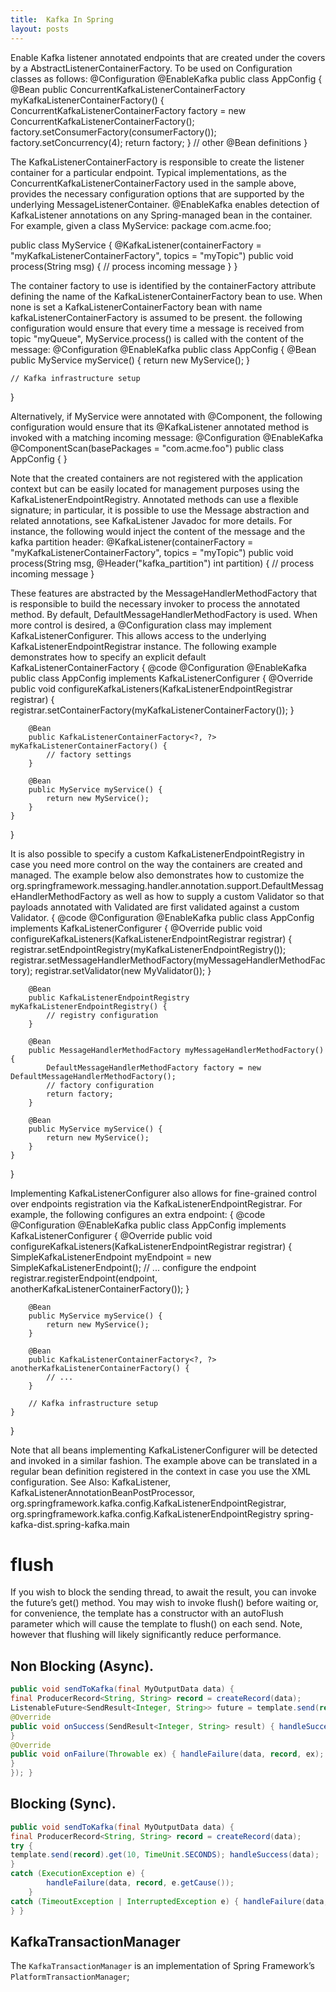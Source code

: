 ```yaml
---
title:  Kafka In Spring
layout: posts
---
```


Enable Kafka listener annotated endpoints that are created under the covers by a AbstractListenerContainerFactory. To be used on Configuration classes as follows:
   @Configuration
   @EnableKafka
   public class AppConfig {
   	@Bean
   	public ConcurrentKafkaListenerContainerFactory myKafkaListenerContainerFactory() {
   		ConcurrentKafkaListenerContainerFactory factory = new ConcurrentKafkaListenerContainerFactory();
   		factory.setConsumerFactory(consumerFactory());
   		factory.setConcurrency(4);
   		return factory;
   	}
   	// other @Bean definitions
   }
   
The KafkaListenerContainerFactory is responsible to create the listener container for a particular endpoint. Typical implementations, as the ConcurrentKafkaListenerContainerFactory used in the sample above, provides the necessary configuration options that are supported by the underlying MessageListenerContainer.
@EnableKafka enables detection of KafkaListener annotations on any Spring-managed bean in the container. For example, given a class MyService:
   package com.acme.foo;
  
   public class MyService {
   	@KafkaListener(containerFactory = "myKafkaListenerContainerFactory", topics = "myTopic")
   	public void process(String msg) {
   		// process incoming message
   	}
   }
   
The container factory to use is identified by the containerFactory attribute defining the name of the KafkaListenerContainerFactory bean to use. When none is set a KafkaListenerContainerFactory bean with name kafkaListenerContainerFactory is assumed to be present.
the following configuration would ensure that every time a message is received from topic "myQueue", MyService.process() is called with the content of the message:
   @Configuration
   @EnableKafka
   public class AppConfig {
   	@Bean
   	public MyService myService() {
   		return new MyService();
   	}
  
   	// Kafka infrastructure setup
   }
   
Alternatively, if MyService were annotated with @Component, the following configuration would ensure that its @KafkaListener annotated method is invoked with a matching incoming message:
   @Configuration
   @EnableKafka
   @ComponentScan(basePackages = "com.acme.foo")
   public class AppConfig {
   }
   
Note that the created containers are not registered with the application context but can be easily located for management purposes using the KafkaListenerEndpointRegistry.
Annotated methods can use a flexible signature; in particular, it is possible to use the Message abstraction and related annotations, see KafkaListener Javadoc for more details. For instance, the following would inject the content of the message and the kafka partition header:
   @KafkaListener(containerFactory = "myKafkaListenerContainerFactory", topics = "myTopic")
   public void process(String msg, @Header("kafka_partition") int partition) {
   	// process incoming message
   }
   
These features are abstracted by the MessageHandlerMethodFactory that is responsible to build the necessary invoker to process the annotated method. By default, DefaultMessageHandlerMethodFactory is used.
When more control is desired, a @Configuration class may implement KafkaListenerConfigurer. This allows access to the underlying KafkaListenerEndpointRegistrar instance. The following example demonstrates how to specify an explicit default KafkaListenerContainerFactory
   {
   	@code
   	@Configuration
   	@EnableKafka
   	public class AppConfig implements KafkaListenerConfigurer {
   		@Override
   		public void configureKafkaListeners(KafkaListenerEndpointRegistrar registrar) {
   			registrar.setContainerFactory(myKafkaListenerContainerFactory());
   		}
  
   		@Bean
   		public KafkaListenerContainerFactory<?, ?> myKafkaListenerContainerFactory() {
   			// factory settings
   		}
  
   		@Bean
   		public MyService myService() {
   			return new MyService();
   		}
   	}
   }
   
It is also possible to specify a custom KafkaListenerEndpointRegistry in case you need more control on the way the containers are created and managed. The example below also demonstrates how to customize the org.springframework.messaging.handler.annotation.support.DefaultMessageHandlerMethodFactory as well as how to supply a custom Validator so that payloads annotated with Validated are first validated against a custom Validator.
   {
   	@code
   	@Configuration
   	@EnableKafka
   	public class AppConfig implements KafkaListenerConfigurer {
   		@Override
   		public void configureKafkaListeners(KafkaListenerEndpointRegistrar registrar) {
   			registrar.setEndpointRegistry(myKafkaListenerEndpointRegistry());
   			registrar.setMessageHandlerMethodFactory(myMessageHandlerMethodFactory);
   			registrar.setValidator(new MyValidator());
   		}
  
   		@Bean
   		public KafkaListenerEndpointRegistry myKafkaListenerEndpointRegistry() {
   			// registry configuration
   		}
  
   		@Bean
   		public MessageHandlerMethodFactory myMessageHandlerMethodFactory() {
   			DefaultMessageHandlerMethodFactory factory = new DefaultMessageHandlerMethodFactory();
   			// factory configuration
   			return factory;
   		}
  
   		@Bean
   		public MyService myService() {
   			return new MyService();
   		}
   	}
   }
   
Implementing KafkaListenerConfigurer also allows for fine-grained control over endpoints registration via the KafkaListenerEndpointRegistrar. For example, the following configures an extra endpoint:
   {
   	@code
   	@Configuration
   	@EnableKafka
   	public class AppConfig implements KafkaListenerConfigurer {
   		@Override
   		public void configureKafkaListeners(KafkaListenerEndpointRegistrar registrar) {
   			SimpleKafkaListenerEndpoint myEndpoint = new SimpleKafkaListenerEndpoint();
   			// ... configure the endpoint
   			registrar.registerEndpoint(endpoint, anotherKafkaListenerContainerFactory());
   		}
  
   		@Bean
   		public MyService myService() {
   			return new MyService();
   		}
  
   		@Bean
   		public KafkaListenerContainerFactory<?, ?> anotherKafkaListenerContainerFactory() {
   			// ...
   		}
  
   		// Kafka infrastructure setup
   	}
   }
   
Note that all beans implementing KafkaListenerConfigurer will be detected and invoked in a similar fashion. The example above can be translated in a regular bean definition registered in the context in case you use the XML configuration.
See Also:
KafkaListener, KafkaListenerAnnotationBeanPostProcessor, org.springframework.kafka.config.KafkaListenerEndpointRegistrar, org.springframework.kafka.config.KafkaListenerEndpointRegistry
  spring-kafka-dist.spring-kafka.main



# flush


If you wish to block the sending thread, to await the result, you can invoke the future’s get() method. You may wish to invoke flush() before waiting or, for convenience, the template has a constructor with an autoFlush parameter which will cause the template to flush() on each send. Note, however that flushing will likely significantly reduce performance.

## Non Blocking (Async).
```java
public void sendToKafka(final MyOutputData data) {
final ProducerRecord<String, String> record = createRecord(data);
ListenableFuture<SendResult<Integer, String>> future = template.send(record); future.addCallback(new ListenableFutureCallback<SendResult<Integer, String>>() {
@Override
public void onSuccess(SendResult<Integer, String> result) { handleSuccess(data);
}
@Override
public void onFailure(Throwable ex) { handleFailure(data, record, ex);
}
}); }
```

## Blocking (Sync).
```java
public void sendToKafka(final MyOutputData data) {
final ProducerRecord<String, String> record = createRecord(data);
try {
template.send(record).get(10, TimeUnit.SECONDS); handleSuccess(data);
}
catch (ExecutionException e) {
        handleFailure(data, record, e.getCause());
    }
catch (TimeoutException | InterruptedException e) { handleFailure(data, record, e);
} }
```



## KafkaTransactionManager
The `KafkaTransactionManager` is an implementation of Spring Framework’s `PlatformTransactionManager`;


